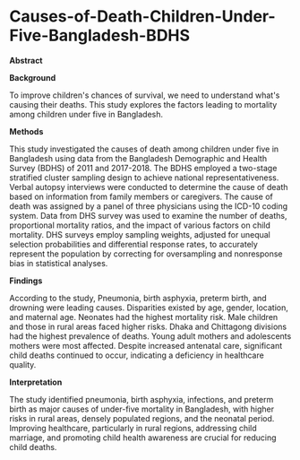 # Causes-of-Death-Children-Under-Five-Bangladesh-BDHS

**Abstract**

**Background**

To improve children's chances of survival, we need to understand what's causing their deaths. This study explores the factors leading to mortality among children under five in Bangladesh.

**Methods**

This study investigated the causes of death among children under five in Bangladesh using data from the Bangladesh Demographic and Health Survey (BDHS) of 2011 and 2017-2018. The BDHS employed a two-stage stratified cluster sampling design to achieve national representativeness. Verbal autopsy interviews were conducted to determine the cause of death based on information from family members or caregivers. The cause of death was assigned by a panel of three physicians using the ICD-10 coding system. Data from DHS survey was used to examine the number of deaths, proportional mortality ratios, and the impact of various factors on child mortality. DHS surveys employ sampling weights, adjusted for unequal selection probabilities and differential response rates, to accurately represent the population by correcting for oversampling and nonresponse bias in statistical analyses.

**Findings**

According to the study, Pneumonia, birth asphyxia, preterm birth, and drowning were leading causes. Disparities existed by age, gender, location, and maternal age. Neonates had the highest mortality risk. Male children and those in rural areas faced higher risks. Dhaka and Chittagong divisions had the highest prevalence of deaths. Young adult mothers and adolescents mothers were most affected. Despite increased antenatal care, significant child deaths continued to occur, indicating a deficiency in healthcare quality.

**Interpretation**

The study identified pneumonia, birth asphyxia, infections, and preterm birth as major causes of under-five mortality in Bangladesh, with higher risks in rural areas, densely populated regions, and the neonatal period. Improving healthcare, particularly in rural regions, addressing child marriage, and promoting child health awareness are crucial for reducing child deaths.
